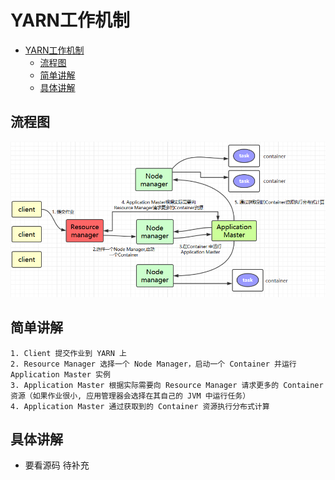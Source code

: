 # YARN工作机制

<!-- TOC -->

- [YARN工作机制](#yarn%e5%b7%a5%e4%bd%9c%e6%9c%ba%e5%88%b6)
  - [流程图](#%e6%b5%81%e7%a8%8b%e5%9b%be)
  - [简单讲解](#%e7%ae%80%e5%8d%95%e8%ae%b2%e8%a7%a3)
  - [具体讲解](#%e5%85%b7%e4%bd%93%e8%ae%b2%e8%a7%a3)

<!-- /TOC -->

## 流程图
![enter image description here](https://raw.githubusercontent.com/Syncma/Figurebed/master/img/yarn-work.png)



## 简单讲解

```
1. Client 提交作业到 YARN 上
2. Resource Manager 选择一个 Node Manager，启动一个 Container 并运行 Application Master 实例
3. Application Master 根据实际需要向 Resource Manager 请求更多的 Container 资源（如果作业很小, 应用管理器会选择在其自己的 JVM 中运行任务）
4. Application Master 通过获取到的 Container 资源执行分布式计算

```


## 具体讲解

- 要看源码 待补充